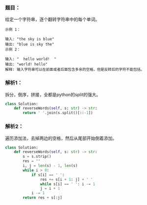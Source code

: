 ### 题目：
给定一个字符串，逐个翻转字符串中的每个单词。

```
示例 1：

输入: "the sky is blue"
输出: "blue is sky the"
示例 2：

输入: "  hello world!  "
输出: "world! hello"
解释: 输入字符串可以在前面或者后面包含多余的空格，但是反转后的字符不能包括。
```

### 解析1：
拆分，倒序，拼接，全都是python的split的强大。

```python
class Solution:
    def reverseWords(self, s: str) -> str:
        return ' '.join(s.split()[::-1])
```

### 解析2：
遍历添加法，去掉两边的空格，然后从尾部开始倒着添加。

```python
class Solution:
    def reverseWords(self, s: str) -> str:
        s = s.strip()
        res = ""
        i, j = len(s) - 1, len(s)
        while i > 0:
            if s[i] == ' ':
                res += s[i + 1: j] + ' '
                while s[i] == ' ': i -= 1
                j = i + 1
            i -= 1
        return res + s[:j]
```